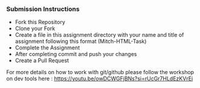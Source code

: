 ### Submission Instructions

- Fork this Repository
- Clone your Fork
- Create a file in this assignment directory with your name and title of assignment following this format (Mitch-HTML-Task)
- Complete the Assignment
- After completing commit and push your changes
- Create a Pull Request

For more details on how to work with git/github please follow the workshop on dev tools here : https://youtu.be/owDCWGFjBNs?si=rUcGr7HLdEzKVrEi
